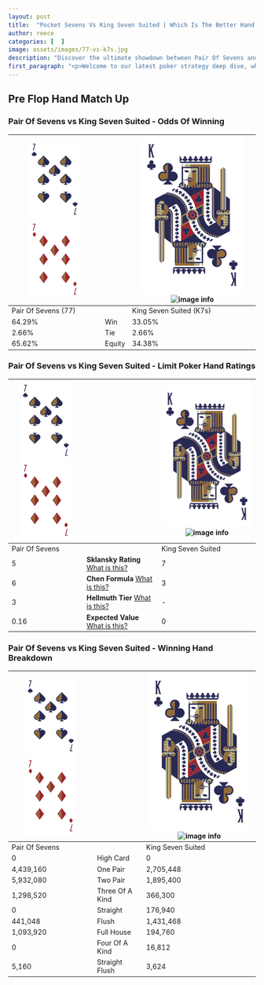 ```yaml
---
layout: post
title:  "Pocket Sevens Vs King Seven Suited | Which Is The Better Hand In Poker? A Complete Guide"
author: reece
categories: [  ]
image: assets/images/77-vs-k7s.jpg
description: "Discover the ultimate showdown between Pair Of Sevens and King Seven Suited in poker! Uncover the odds, strategies, and scenarios where one hand triumphs over the other. Get ready to up your poker game with this thrilling analysis."
first_paragraph: "<p>Welcome to our latest poker strategy deep dive, where we're pitting two distinct hands against each other in a high-stakes showdown: Pair Of Sevens vs King Seven Suited.</p><p>In the dynamic world of poker, every decision counts, and knowing which hand holds the upper hand is key to your success at the table.</p><p>In this article, we'll dissect these two hands, explore the scenarios where one dominates the other, and equip you with the knowledge to make strategic choices that can tip the odds in your favor.</p><p>Get ready to unravel the intriguing dynamics of these poker hands and elevate your game to new heights.</p>"
---
```




[comment]: # (sp0)

## Pre Flop Hand Match Up

<div class="table hand-ratings" markdown="1"> 



### Pair Of Sevens vs King Seven Suited - Odds Of Winning


    
| ![image info](assets/images/hand1/7.png) ![image info](assets/images/hand1/7o.png) |  | ![image info](assets/images/hand2/K.png) ![image info](assets/images/hand2/7s.png) |
| -------- | -------- | -------- |
| Pair Of Sevens (77) |  | King Seven Suited (K7s) |
| 64.29% | Win | 33.05% |
| 2.66% | Tie | 2.66% |
| 65.62% | Equity | 34.38% |




[comment]: # (sp1)



### Pair Of Sevens vs King Seven Suited - Limit Poker Hand Ratings


    
| ![image info](assets/images/hand1/7.png) ![image info](assets/images/hand1/7o.png) |  | ![image info](assets/images/hand2/K.png) ![image info](assets/images/hand2/7s.png) |
| -------- | -------- | -------- |
| Pair Of Sevens |  | King Seven Suited |
| 5 | **Sklansky Rating** [What is this?](/sklansky-rating-explained) | 7 |
| 6 | **Chen Formula** [What is this?](/chen-formula-explained) | 3 |
| 3 | **Hellmuth Tier** [What is this?](/Hellmuth-tier-explained) | - |
| 0.16 | **Expected Value** [What is this?](/expected-value-explained) | 0 |




[comment]: # (sp2)



### Pair Of Sevens vs King Seven Suited - Winning Hand Breakdown


    
| ![image info](assets/images/hand1/7.png) ![image info](assets/images/hand1/7o.png) |  | ![image info](assets/images/hand2/K.png) ![image info](assets/images/hand2/7s.png) |
| -------- | -------- | -------- |
| Pair Of Sevens |  | King Seven Suited |
| 0 | High Card | 0 |
| 4,439,160 | One Pair | 2,705,448 |
| 5,932,080 | Two Pair | 1,895,400 |
| 1,298,520 | Three Of A Kind | 366,300 |
| 0 | Straight | 176,940 |
| 441,048 | Flush | 1,431,468 |
| 1,093,920 | Full House | 194,760 |
| 0 | Four Of A Kind | 16,812 |
| 5,160 | Straight Flush | 3,624 |




[comment]: # (sp3)



</div>

[comment]: # (sp4)



[comment]: # (sp5)

